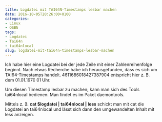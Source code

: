 ```yaml
---
title: Logdatei mit TAI64N-Timestamps lesbar machen
date: 2016-10-05T20:26:00+0100
categories:
- Linux
- OSBN
tags:
- Logdatei
- Tai64n
- tai64nlocal
slug: logdatei-mit-tai64n-timestamps-lesbar-machen
---
```

Ich habe hier eine Logdatei bei der jede Zeile mit einer Zahlenreihenfolge beginnt. Nach etwas Recherche habe ich herausgefunden, dass es sich um TAI64-Timestamps handelt. 4611686018427387904 entspricht hier z. B. dem 01.01.1970 01 Uhr.

Um diesen Timestamp lesbar zu machen, kann man sich des Tools tai64nlocal bedienen. Man findet es im Paket daemontools.

Mittels z. B. **cat $logdatei | tai64nlocal | less** schickt man mit cat die Logdatei an tai64nlocal und lässt sich dann den umgewandelten Inhalt mit less anzeigen.
